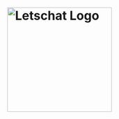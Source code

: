 # <img src="https://img.mailinblue.com/6334940/images/content_library/original/66af463ba2b2678f07b36148.png" alt="Letschat Logo" width="240"/>


